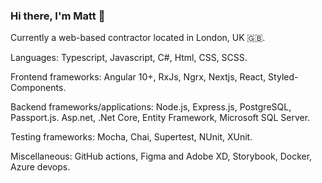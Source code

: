 ### Hi there, I'm Matt 👋

Currently a web-based contractor located in London, UK 🇬🇧.

Languages: 
Typescript, Javascript, C#, Html, CSS, SCSS.

Frontend frameworks: 
Angular 10+, RxJs, Ngrx, Nextjs, React, Styled-Components.

Backend frameworks/applications: 
Node.js, Express.js, PostgreSQL, Passport.js.
Asp.net, .Net Core, Entity Framework, Microsoft SQL Server.

Testing frameworks:
Mocha, Chai, Supertest, NUnit, XUnit.

Miscellaneous:
GitHub actions, Figma and Adobe XD, Storybook, Docker, Azure devops.

